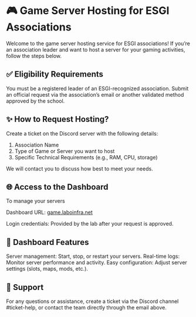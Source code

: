 # :video_game: Game Server Hosting for ESGI Associations

Welcome to the game server hosting service for ESGI associations!
If you’re an association leader and want to host a server for your gaming activities, follow the steps below.

## :white_check_mark: Eligibility Requirements

You must be a registered leader of an ESGI-recognized association.
Submit an official request via the association’s email or another validated method approved by the school.

## :sparkles: How to Request Hosting?

Create a ticket on the Discord server with the following details:

1. Association Name
2. Type of Game or Server you want to host
3. Specific Technical Requirements (e.g., RAM, CPU, storage)

We will contact you to discuss how best to meet your needs.

## :globe_with_meridians: Access to the Dashboard

To manage your servers

Dashboard URL: [game.laboinfra.net](https://game.laboinfra.net/)

Login credentials: Provided by the lab after your request is approved.

## :wrench: Dashboard Features

Server management: Start, stop, or restart your servers.
Real-time logs: Monitor server performance and activity.
Easy configuration: Adjust server settings (slots, maps, mods, etc.).

## :speech_balloon: Support

For any questions or assistance, create a ticket via the Discord channel #ticket-help, or contact the team directly through the email above.
